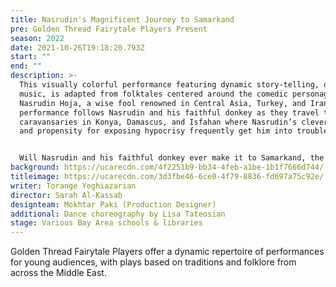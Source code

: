 ```yaml
---
title: Nasrudin's Magnificent Journey to Samarkand
pre: Golden Thread Fairytale Players Present
season: 2022
date: 2021-10-26T19:18:20.793Z
start: ""
end: ""
description: >-
  This visually colorful performance featuring dynamic story-telling, dance, and
  music, is adapted from folktales centered around the comedic personage,
  Nasrudin Hoja, a wise fool renowned in Central Asia, Turkey, and Iran. The
  performance follows Nasrudin and his faithful donkey as they travel through
  caravansaries in Konya, Damascus, and Isfahan where Nasrudin’s clever wisdom
  and propensity for exposing hypocrisy frequently get him into trouble.


  Will Nasrudin and his faithful donkey ever make it to Samarkand, the center of arts and crafts on the ancient Silk Road? There is only one way to find out!
background: https://ucarecdn.com/4f2251b9-bb34-4feb-a1be-1b1f7666d744/
titleimage: https://ucarecdn.com/3d3fbe46-6ce0-4f79-8836-fd697a75c92e/
writer: Torange Yeghiazarian
director: Sarah Al-Kassab
designteam: Mokhtar Paki (Production Designer)
additional: Dance choreography by Lisa Tateosian
stage: Various Bay Area schools & libraries
---
```

Golden Thread Fairytale Players offer a dynamic repertoire of performances for young audiences, with plays based on traditions and folklore from across the Middle East.